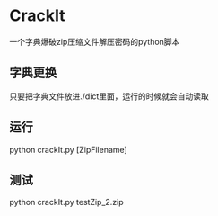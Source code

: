 # CrackIt
一个字典爆破zip压缩文件解压密码的python脚本
## 字典更换
只要把字典文件放进./dict里面，运行的时候就会自动读取
## 运行
python crackIt.py [ZipFilename]
## 测试
python crackIt.py testZip_2.zip

